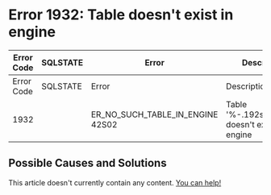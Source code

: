 
# Error 1932: Table doesn't exist in engine


| Error Code | SQLSTATE | Error | Description |
| --- | --- | --- | --- |
| Error Code | SQLSTATE | Error | Description |
| 1932 |  | ER_NO_SUCH_TABLE_IN_ENGINE 42S02 | Table '%-.192s.%-.192s' doesn't exist in engine |




## Possible Causes and Solutions


This article doesn't currently contain any content. [You can help!](/en/writing-and-editing-knowledge-base-articles/)

